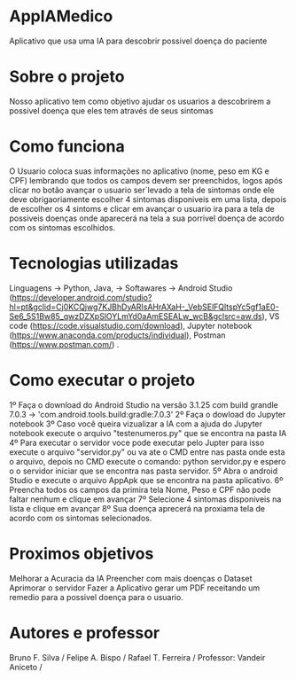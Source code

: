 # AppIAMedico
Aplicativo que usa uma IA para descobrir possivel doença do paciente

# Sobre o projeto
Nosso aplicativo tem como objetivo ajudar os usuarios a descobrirem a possivel doença que eles tem através de seus sintomas

# Como funciona
O Usuario coloca suas informações no aplicativo (nome, peso em KG e CPF) lembrando que todos os campos devem ser preenchidos, logos após clicar no botão avançar o usuario ser´levado a tela de sintomas onde ele deve obrigaoriamente escolher 4 sintomas disponiveis em uma lista, depois de escolher os 4 sintoms e clicar em avançar o usuario ira para a tela de possiveis doenças onde aparecerá na tela a sua porrivel doença de acordo com os sintomas escolhidos.

# Tecnologias utilizadas
Linguagens -> Python, Java, -> 
Softawares -> Android Studio (https://developer.android.com/studio?hl=pt&gclid=Cj0KCQjwg7KJBhDyARIsAHrAXaH-_VebSElFQltspYc5gf1aE0-Se6_5S1Bw85_qwzDZXpSlOYLmYd0aAmESEALw_wcB&gclsrc=aw.ds), VS code (https://code.visualstudio.com/download), Jupyter notebook (https://www.anaconda.com/products/individual), Postman (https://www.postman.com/) .

# Como executar o projeto
1º Faça o download do Android Studio na versão 3.1.25 com build grandle 7.0.3 -> 'com.android.tools.build:gradle:7.0.3'
2º Faça o dowload do Jupyter notebook 
3º Caso você queira vizualizar a IA com a ajuda do Jupyter notebook execute o arquivo "testenumeros.py" que se encontra na pasta IA
4º Para executar o servidor voce pode executar pelo Jupter para isso execute o arquivo "servidor.py" ou va ate o CMD entre nas pasta onde esta o arquivo, depois no CMD execute o comando: python servidor.py e espero o o servidor iniciar que se encontra nas pasta servidor.
5º Abra o android Studio e execute o arquivo AppApk que se encontra na pasta aplicativo.
6º Preencha todos os campos da primira tela Nome, Peso e CPF não pode faltar nenhum e clique em avançar
7º Selecione 4 sintomas disponiveis na lista e clique em avançar
8º Sua doença aprecerá na proxiama tela de acordo com os sintomas selecionados.

# Proximos objetivos
Melhorar a Acuracia da IA
Preencher com mais doenças o Dataset
Aprimorar o servidor
Fazer a Aplicativo gerar um PDF receitando um remedio para a possivel doença para o usuario. 

# Autores e professor
Bruno F. Silva /
Felipe A. Bispo  / 
Rafael T. Ferreira /
Professor: Vandeir Aniceto /

